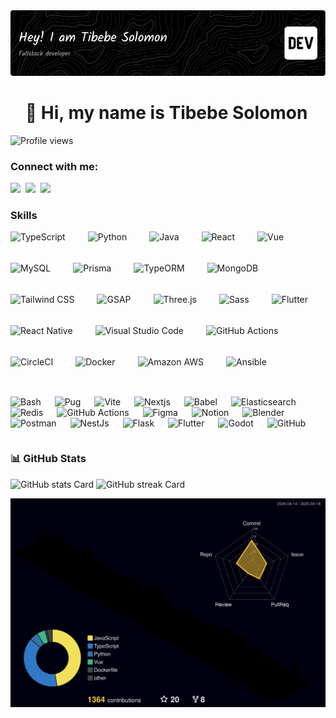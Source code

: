 <div>

<div  width="50%">
<!-- Programmer gif -->
<img src="github-header-image.png">

<div id="toc">
  <ul align="left" style="list-style: none">
    <summary>
      <h1>
        👋 Hi, my name is Tibebe Solomon
      </h1>
    </summary>
  </ul>
</div>

![Profile views](https://komarev.com/ghpvc/?username=tibex88&label=Profile%20views&color=0e75b6&style=flat)

**<h3 align="left">Connect with me:</h3>** 
<p align="left"><a href="https://twitter.com/https://twitter.com/TibeSolomon" target="_blank"><img src="https://img.shields.io/badge/Twitter-000000?style=for-the-badge&logo=X&logoColor=white" height="28" style="margin-right: 4px"></a> <a href="https://www.linkedin.com/in/tibebe-solomon-278294234/" target="_blank"><img src="https://img.shields.io/badge/LinkedIn-0077B5?style=for-the-badge&logo=linkedin&logoColor=white" height="28" style="margin-right: 4px"></a> <a href="tibesolomon7@gmail.com" target="_blank"><img src="https://img.shields.io/badge/Gmail-D14836?style=for-the-badge&logo=gmail&logoColor=white" height="28" style="margin-right: 4px"></a></p>


 **<h3 align="left">Skills</h3>**

<div style="display: flex; flex-wrap: wrap; gap: 18px; justify-content: left;"><img src="https://img.shields.io/badge/TypeScript-3178C6?logo=typescript&logoColor=white" height="32" alt="TypeScript" style="margin-right: 18px"> <img src="https://img.shields.io/badge/Python-306998?logo=python&logoColor=white" height="32" alt="Python" style="margin-right: 18px"> <img src="https://img.shields.io/badge/Java-007396?logo=java&logoColor=white" height="32" alt="Java" style="margin-right: 18px"> <img src="https://img.shields.io/badge/React-20232A?logo=react&logoColor=61DAFB" height="32" alt="React" style="margin-right: 18px"> <img src="https://img.shields.io/badge/Vue.js-35495E?logo=vue.js&logoColor=4FC08D" height="32" alt="Vue" style="margin-right: 18px"> <img src="https://img.shields.io/badge/MySQL-4479A1?logo=mysql&logoColor=white" height="32" alt="MySQL" style="margin-right: 18px"> <img src="https://img.shields.io/badge/Prisma-2D3748?logo=prisma&logoColor=white" height="32" alt="Prisma" style="margin-right: 18px"> <img src="https://img.shields.io/badge/TypeORM-262627?logo=typeorm&logoColor=white" height="32" alt="TypeORM" style="margin-right: 18px"> <img src="https://img.shields.io/badge/MongoDB-4EA94B?logo=mongodb&logoColor=white" height="32" alt="MongoDB" style="margin-right: 18px"> <img src="https://img.shields.io/badge/Tailwind_CSS-38B2AC?logo=tailwind-css&logoColor=white" height="32" alt="Tailwind CSS" style="margin-right: 18px"> <img src="https://img.shields.io/badge/GSAP-00D084?logo=gsap&logoColor=white" height="32" alt="GSAP" style="margin-right: 18px"> <img src="https://img.shields.io/badge/Three.js-000000?logo=three.js&logoColor=white" height="32" alt="Three.js" style="margin-right: 18px"> <img src="https://skillicons.dev/icons?i=sass" height="32" alt="Sass" style="margin-right: 18px"> <img src="https://img.shields.io/badge/Flutter-02569B?logo=flutter&logoColor=white" height="32" alt="Flutter" style="margin-right: 18px"> <img src="https://img.shields.io/badge/React_Native-20232A?logo=react&logoColor=61DAFB" height="32" alt="React Native" style="margin-right: 18px"> <img src="https://img.shields.io/badge/Visual_Studio_Code-007ACC?logo=visual-studio-code&logoColor=white" height="32" alt="Visual Studio Code" style="margin-right: 18px"> <img src="https://img.shields.io/badge/GitHub_Actions-2088FF?logo=github-actions&logoColor=white" height="32" alt="GitHub Actions" style="margin-right: 18px"> <img src="https://img.shields.io/badge/CircleCI-343434?logo=circleci&logoColor=white" height="32" alt="CircleCI" style="margin-right: 18px"> <img src="https://img.shields.io/badge/Docker-2496ED?logo=docker&logoColor=white" height="32" alt="Docker" style="margin-right: 18px"> <img src="https://img.shields.io/badge/Amazon_AWS-232F3E?logo=amazon-aws&logoColor=white" height="32" alt="Amazon AWS" style="margin-right: 18px"> <img src="https://img.shields.io/badge/Ansible-EE0000?logo=ansible&logoColor=white" height="32" alt="Ansible" style="margin-right: 18px"> 


 
<img src="https://skillicons.dev/icons?i=bash" height="32" alt="Bash" style="margin-right: 18px"> <img src="https://skillicons.dev/icons?i=pug" height="32" alt="Pug" style="margin-right: 18px"> <img src="https://skillicons.dev/icons?i=vite" height="32" alt="Vite" style="margin-right: 18px"> <img src="https://skillicons.dev/icons?i=nextjs" height="32" alt="Nextjs" style="margin-right: 18px"> <img src="https://skillicons.dev/icons?i=babel" height="32" alt="Babel" style="margin-right: 18px"> <img src="https://skillicons.dev/icons?i=elasticsearch" height="32" alt="Elasticsearch" style="margin-right: 18px"> <img src="https://skillicons.dev/icons?i=redis" height="32" alt="Redis" style="margin-right: 18px"> <img src="https://skillicons.dev/icons?i=githubactions" height="32" alt="GitHub Actions" style="margin-right: 18px"> <img src="https://skillicons.dev/icons?i=figma" height="32" alt="Figma" style="margin-right: 18px"> <img src="https://skillicons.dev/icons?i=notion" height="32" alt="Notion" style="margin-right: 18px"> <img src="https://skillicons.dev/icons?i=blender" height="32" alt="Blender" style="margin-right: 18px"> <img src="https://skillicons.dev/icons?i=postman" height="32" alt="Postman" style="margin-right: 18px"> <img src="https://cdn.simpleicons.org/nestjs/E0234E" height="32" alt="NestJs" style="margin-right: 18px"> <img src="https://cdn.simpleicons.org/flask/000000" height="32" alt="Flask" style="margin-right: 18px"> <img src="https://cdn.simpleicons.org/flutter/02569B" height="32" alt="Flutter" style="margin-right: 18px"> <img src="https://cdn.simpleicons.org/godotengine/478CBF" height="32" alt="Godot" style="margin-right: 18px"> <img src="https://cdn.jsdelivr.net/gh/devicons/devicon@latest/icons/github/github-original-wordmark.svg" height="32" alt="GitHub" style="margin-right: 18px"></div>

 **<h3 align="left"> 📊  GitHub Stats</h3>**

<p align="left">
  <img width="48%" src="https://github-readme-stats.vercel.app/api?username=tibex88&theme=react&hide_title=true&hide_rank=false&show_icons=true&include_all_commits=true&count_private=true&line_height=23&hide_border=false&show=prs_merged%2Cprs_merged_percentage&number_format=long" alt="GitHub stats Card" />
  <img width="48%" src="https://streak-stats.demolab.com/?user=tibex88&theme=react&hide_border=false&date_format=M+j%5B%2C+Y%5D&mode=daily&hide_total_contributions=false&hide_current_streak=false&hide_longest_streak=false&card_height=200" alt="GitHub streak Card" />
</p>

![](./profile-3d-contrib/profile-night-rainbow.svg)

<!-- <p align="left">
 // <img width="48%" src="https://github-readme-stats.vercel.app/api/top-langs?username=tibex88&theme=react&hide_title=false&layout=donut-vertical&langs_count=20&hide_progress=true&card_width=400" alt="GitHub top-langs Card" />
//</p>  --
!>
